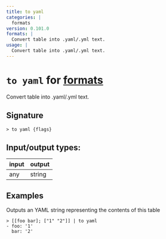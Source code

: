 ```yaml
---
title: to yaml
categories: |
  formats
version: 0.101.0
formats: |
  Convert table into .yaml/.yml text.
usage: |
  Convert table into .yaml/.yml text.
---
```

<!-- This file is automatically generated. Please edit the command in https://github.com/nushell/nushell instead. -->

# `to yaml` for [formats](/commands/categories/formats.md)

<div class='command-title'>Convert table into .yaml&#x2f;.yml text.</div>

## Signature

```> to yaml {flags} ```


## Input/output types:

| input | output |
| ----- | ------ |
| any   | string |

## Examples

Outputs an YAML string representing the contents of this table
```nu
> [[foo bar]; ["1" "2"]] | to yaml
- foo: '1'
  bar: '2'

```
